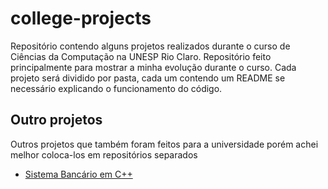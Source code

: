 # college-projects

Repositório contendo alguns projetos realizados durante o curso de Ciências da Computação na UNESP Rio Claro. Repositório feito principalmente para mostrar a minha evolução durante o curso. Cada projeto será dividido por pasta, cada um contendo um README se necessário explicando o funcionamento do código.

## Outro projetos
Outros projetos que também foram feitos para a universidade porém achei melhor coloca-los em repositórios separados
* [Sistema Bancário em C++](https://github.com/murilx/sistema-bancario-cpp)
